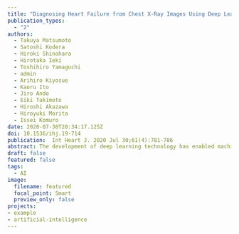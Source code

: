 ```yaml
---
title: "Diagnosing Heart Failure from Chest X-Ray Images Using Deep Learning"
publication_types:
  - "2"
authors:
  - Takuya Matsumoto
  - Satoshi Kodera
  - Hiroki Shinohara
  - Hirotaka Ieki
  - Toshihiro Yamaguchi
  - admin
  - Arihiro Kiyosue
  - Kaoru Ito
  - Jiro Ando
  - Eiki Takimoto
  - Hiroshi Akazawa
  - Hiroyuki Morita
  - Issei Komuro
date: 2020-07-30T20:34:17.125Z
doi: 10.1536/ihj.19-714
publication:  Int Heart J. 2020 Jul 30;61(4):781-786
abstract: The development of deep learning technology has enabled machines to achieve high-level accuracy in interpreting medical images. While many previous studies have examined the detection of pulmonary nodules in chest X-rays using deep learning, the application of this technology to heart failure remains rare. In this paper, we investigated the performance of a deep learning algorithm in terms of diagnosing heart failure using images obtained from chest X-rays. We used 952 chest X-ray images from a labeled database published by the National Institutes of Health. Two cardiologists verified and relabeled a total of 260 "normal" and 378 "heart failure" images, with the remainder being discarded because they had been incorrectly labeled. Data augmentation and transfer learning were used to obtain an accuracy of 82% in diagnosing heart failure using the chest X-ray images. Furthermore, heatmap imaging allowed us to visualize decisions made by the machine. Deep learning can thus help support the diagnosis of heart failure using chest X-ray images. 
draft: false
featured: false
tags: 
  - AI
image:
  filename: featured
  focal_point: Smart
  preview_only: false
projects: 
- example
- artificial-intelligence
---
```

